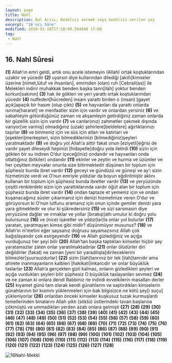 ```yaml
---
layout: page
title: Nahl
description: Bal Arısı; Bedelsiz vermek veya bedelsiz verilen şey
excerpt: "16'ncı Sûre"
modified: 2018-01-18T17:50:00.564948 17:00
tag: 
 - Nahl
---
```


## 16. Nahl Sûresi

**(1)** Allah’ın emri geldi, artık onu acele istemeyin (Allah) ortak koştuklarından uzaktır ve yücedir
**(2)** uyarsın diye kullarından dilediği [akıllı]kimseler üzerine [nimet,lütuf ve ihsanları], emrinden (olan) ruh [Cebrail(as)] ile Melekleri indirir muhakkak benden başka tanrı[ilah] yoktur benden korkun[sakının]
**(3)** hak ile gökleri ve yeri yarattı ortak koştuklarından yücedir
**(4)** nutfeden[hücreden] insanı yarattı birden o (insan) [gayet açık]apaçık bir hasım (olup çıktı)
**(5)** ve hayvanları da yarattı onlarda ısınma[hararet] ve menfaatler sizin için vardır ve onlardan yersiniz
**(6)** ve sabahleyin götürdüğünüz zaman ve akşamleyin getirdiğiniz zaman onlarda bir güzellik sizin için vardır
**(7)** ve canlar(ınız) zahmetler çekmek dışında varıyor[ve varmış] olmadığınız (uzak) şehirlere[beldelere] ağırlıklarınızı taşırlar 
**(8)** ve binmeniz için ve süs için atları ve katırları ve [eşekleri]merkepleri, sizin bilmediklerinizi [bilmediğiniz]şeyleri yaratmaktadır
**(9)** ve doğru yol Allah’a aittir fakat onun [eziyetli]eğrisi de vardır şayet dileseydi hepinizi [hidayetle]doğru yola iletirdi
**(10)** sizin için gökten bir su indiren O’dur içeceğ(iniz) ondandır ve hayvanları onda otlattığınız (bitkiler) ondandır
**(11)** ekinler ve zeytin ve hurma ve üzümler ve her çeşitten meyvalar onunla size bitirmektedir düşünen bir toplum için şüphesiz bunda ibret vardır 
**(12)** geceyi ve gündüzü ve güneşi ve ay’ı sizin hizmetinize verdi ve O’nun emriyle yıldızlar da boyun eğdirilmiştir aklını kullanan bir toplum için şüphesiz bunda ibretler vardır
**(13)** ve yeryüzünde çeşitli renklerdeki sizin için yarattıklarında vardır öğüt alan bir toplum için şüphesiz bunda ibret vardır
**(14)** ondan taptaze et yemeniz için ve ondan kuşanacağınız süsler çıkarmanız için denizi hizmetinize veren O’dur ve görüyorsun ki O’nun lutfunu aramanız için onun içinde gemiler denizi yara yara gitmektedir ve olur ki şükredersiniz
**(15)** ve sizi sarsmasın diye yeryüzüne dağlar ve ırmaklar ve yollar [bırakıp]attı umulur ki doğru yolu bulursunuz
**(16)** ve (nice) işaretler ve yıldız(lar)la onlar yol bulurlar
**(17)** yaratan, yaratmayan kimse gibi midir? düşünmüyor musunuz?
**(18)** ve Allah’ın ni’metini eğer saysanız doğrusu sayamazsınız Allah çok bağışlayandır çok esirgeyendir
**(19)** ve Allah gizlediğiniz ve açığa vurduğunuz her şeyi bilir 
**(20)** Allah’tan başka taptıkları kimseler hiçbir şey yaratamazlar zaten onlar yaratılmaktadırlar
**(21)** onlar ölüdürler diri değildirler (fakat) ne zaman [yeni bir yaradılışla]dirileceklerini bilmezler[şuursuzdurlar]
**(22)** sizin [ilah]tanrınız bir tek [ilah]tanrıdır ama ahirete inanmayanların kalbleri [hakikati]inkarcıdır ve onlar büyüklük taslarlar
**(23)** Allah’a gerçekten gizli kalmaz, onların gizledikleri şeyleri ve açığa vurdukları şeyleri bilir şüphesiz O büyüklük taslayanları sevmez
**(24)** ve ne zaman ki onlara dendi Rabbiniz ne indirdi evvelkilerin masalları derler 
**(25)** kıyamet günü tam olarak kendi günahlarını ve saptırdıkları kimselerin günahlarının bir kısmını yüklenmeleri için bak bilgisizce ne kötü şey[i suçu] yükleniyorlar
**(26)** onlardan önceki kimseler kuşkusuz tuzak kurmuşlardı temellerinden binalarını Allah yıktı (söktü) üstlerindeki tavan başlarına çökmüştü ve ummadıkları yerden azab onlara gelmişti
**(27)** 
**(28)** 
**(29)** 
**(30)** 
**(31)** 
**(32)** 
**(33)** 
**(34)** 
**(35)** 
**(36)** 
**(37)** 
**(38)** 
**(39)** 
**(40)** 
**(41)** 
**(42)** 
**(43)** 
**(44)** 
**(45)** 
**(46)** 
**(47)** 
**(48)** 
**(49)** 
**(50)** 
**(51)** 
**(52)** 
**(53)** 
**(54)** 
**(55)** 
**(56)** 
**(57)** 
**(58)** 
**(59)** 
**(60)** 
**(61)** 
**(62)** 
**(63)** 
**(64)** 
**(65)** 
**(66)** 
**(67)** 
**(68)** 
**(69)** 
**(70)** 
**(71)** 
**(72)** 
**(73)** 
**(74)** 
**(75)** 
**(76)** 
**(77)** 
**(78)** 
**(79)** 
**(80)** 
**(81)** 
**(82)** 
**(83)** 
**(84)** 
**(85)** 
**(86)** 
**(87)**
**(88)** 
**(89)** 
**(90)** 
**(91)**
**(92)** 
**(93)** 
**(94)** 
**(95)** 
**(96)** 
**(97)** 
**(98)** 
**(99)** 
**(100)** 
**(101)** 
**(102)** 
**(103)** 
**(104)** 
**(105)** 
**(106)** 
**(107)** 
**(108)** 
**(109)** 
**(110)** 
**(111)** 
**(112)** 
**(113)** 
**(114)** 
**(115)** 
**(116)** 
**(117)** 
**(118)** 
**(119)** 
**(120)** 
**(121)** 
**(122)** 
**(123)** 
**(124)** 
**(125)** 
**(126)** 
**(127)** 
**(128)** 

![16Nahl-Mekkî]({{site.url}}/images/ayrac-muhur.png)
